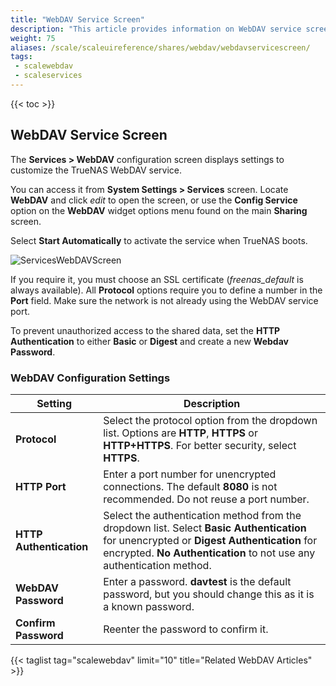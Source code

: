 ```yaml
---
title: "WebDAV Service Screen"
description: "This article provides information on WebDAV service screen and settings."
weight: 75
aliases: /scale/scaleuireference/shares/webdav/webdavservicescreen/
tags:
 - scalewebdav
 - scaleservices
---
```


{{< toc >}}

## WebDAV Service Screen
The **Services > WebDAV** configuration screen displays settings to customize the TrueNAS WebDAV service.

You can access it from **System Settings > Services** screen. Locate **WebDAV** and click <i class="material-icons" aria-hidden="true" title="Configure">edit</i> to open the screen, or use the **Config Service** option on the **WebDAV** widget options menu found on the main **Sharing** screen.

Select **Start Automatically** to activate the service when TrueNAS boots.

![ServicesWebDAVScreen](/images/SCALE/22.02/ServicesWebDAVScreen.png "WebDAV Service Options")

If you require it, you must choose an SSL certificate (*freenas_default* is always available).
All **Protocol** options require you to define a number in the **Port** field.
Make sure the network is not already using the WebDAV service port.

To prevent unauthorized access to the shared data, set the **HTTP Authentication** to either **Basic** or **Digest** and create a new **Webdav Password**.

### WebDAV Configuration Settings

| Setting | Description |
|---------|-------------|
| **Protocol** | Select the protocol option from the dropdown list. Options are **HTTP**, **HTTPS** or **HTTP+HTTPS**. For better security, select **HTTPS**. |
| **HTTP Port** | Enter a port number for unencrypted connections. The default **8080** is not recommended. Do not reuse a port number. |
| **HTTP Authentication** | Select the authentication method from the dropdown list. Select **Basic Authentication** for unencrypted or **Digest Authentication** for encrypted. **No Authentication** to not use any authentication method. |
| **WebDAV Password** | Enter a password. **davtest** is the default password, but you should change this as it is a known password. |
| **Confirm Password** | Reenter the password to confirm it. |

{{< taglist tag="scalewebdav" limit="10" title="Related WebDAV Articles" >}}
